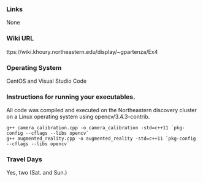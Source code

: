 ### Links
None
### Wiki URL
ttps://wiki.khoury.northeastern.edu/display/~gpartenza/Ex4
### Operating System
CentOS and Visual Studio Code
### Instructions for running your executables.
All code was compiled and executed on the Northeastern discovery cluster on a Linux operating system using opencv/3.4.3-contrib.
```
g++ camera_calibration.cpp -o camera_calibration -std=c++11 `pkg-config --cflags --libs opencv`
g++ augmented_reality.cpp -o augmented_reality -std=c++11 `pkg-config --cflags --libs opencv`
```
### Travel Days
Yes, two (Sat. and Sun.)
